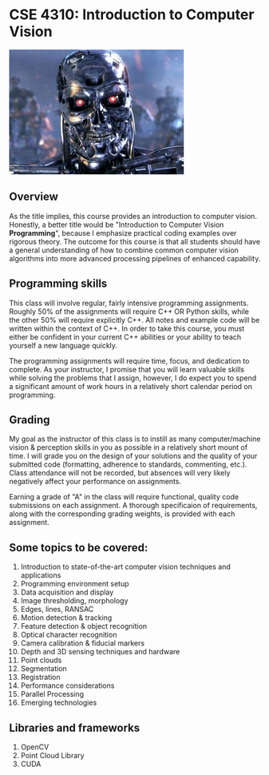 # CSE 4310: Introduction to Computer Vision

![alt text](https://github.com/cmcmurrough/cse4310/blob/master/t800.jpg?raw=true)

## Overview
As the title implies, this course provides an introduction to computer vision. Honestly, a better title would be "Introduction to Computer Vision **Programming**", because I emphasize practical coding examples over rigorous theory. The outcome for this course is that all students should have a general understanding of how to combine common computer vision algorithms into more advanced processing pipelines of enhanced capability.

## Programming skills
This class will involve regular, fairly intensive programming assignments. Roughly 50% of the assignments will require C++ OR Python skills, while the other 50% will require explicitly C++. All notes and example code will be written within the context of C++. In order to take this course, you must either be confident in your current C++ abilities or your ability to teach yourself a new language quickly.

The programming assignments will require time, focus, and dedication to complete. As your instructor, I promise that you will learn valuable skills while solving the problems that I assign, however, I do expect you to spend a significant amount of work hours in a relatively short calendar period on programming.

## Grading
My goal as the instructor of this class is to instill as many computer/machine vision & perception skills in you as possible in a relatively short mount of time. I will grade you on the design of your solutions and the quality of your submitted code (formatting, adherence to standards, commenting, etc.). Class attendance will not be recorded, but absences will very likely negatively affect your performance on assignments. 

Earning a grade of "A" in the class will require functional, quality code submissions on each assignment. A thorough specificaion of requirements, along with the corresponding grading weights, is provided with each assignment.


## Some topics to be covered:
1. Introduction to state-of-the-art computer vision techniques and applications
2. Programming environment setup
3. Data acquisition and display
4. Image thresholding, morphology
5. Edges, lines, RANSAC
7. Motion detection & tracking
8. Feature detection & object recognition
9. Optical character recognition
10. Camera calibration & fiducial markers
11. Depth and 3D sensing techniques and hardware
19. Point clouds
13. Segmentation
14. Registration
15. Performance considerations
16. Parallel Processing
17. Emerging technologies

## Libraries and frameworks
1. OpenCV
2. Point Cloud Library
3. CUDA
